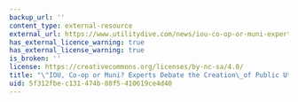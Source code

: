 ```yaml
---
backup_url: ''
content_type: external-resource
external_url: https://www.utilitydive.com/news/iou-co-op-or-muni-experts-debate-the-creation-of-public-utilities/405511/
has_external_licence_warning: true
has_external_license_warning: true
is_broken: ''
license: https://creativecommons.org/licenses/by-nc-sa/4.0/
title: "\"IOU, Co-op or Muni? Experts Debate the Creation\_of Public Utilities.\""
uid: 5f312fbe-c131-474b-80f5-410619ce4d40
---
```

